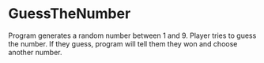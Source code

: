 # GuessTheNumber
Program generates a random number between 1 and 9. Player tries to guess the number. If they guess, program will tell them they won and choose another number.
